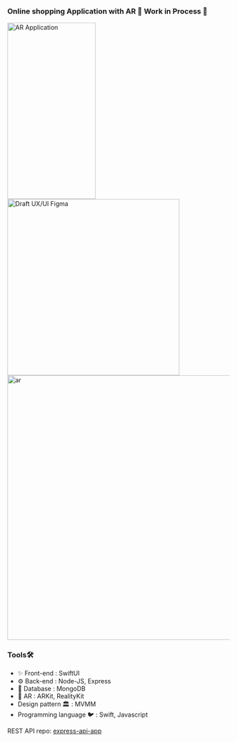 ### Online shopping Application with AR  🚧 Work in Process 🚧
<img align="left" alt="AR Application" width="200" height="400" src="https://github.com/settawatb/Playground-AR/assets/90975874/83acfbd2-0e4b-4dd9-a62b-e491194a94bb">
<img align="center" alt="Draft UX/UI Figma" width="390" height="400" src="https://github.com/settawatb/settawatb/assets/90975874/4059b6d4-636e-48a0-8c29-79157fce4585">
<img alt="ar" width="600" src="https://github.com/settawatb/Playground-AR/assets/90975874/a586d6af-c737-476f-a7b0-cf975e22435c">

### Tools🛠️

* ✨ Front-end : SwiftUI
* ⚙️ Back-end : Node-JS, Express
* 📙 Database : MongoDB
* 🤖 AR : ARKit, RealityKit
* Design pattern 🏛️ : MVMM
* Programming language 🐦 : Swift, Javascript

REST API repo: [express-api-app](https://github.com/settawatb/express-api-app)
